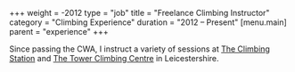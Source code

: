 +++
weight = -2012
type = "job"
title = "Freelance Climbing Instructor"
category = "Climbing Experience"
duration = "2012 &ndash; Present"
[menu.main]
  parent = "experience"
+++

Since passing the CWA, I instruct a variety of sessions at [The Climbing Station][TCS] and [The Tower Climbing Centre][TCC] in Leicestershire.

[TCC]: http://thetowerclimbingcentre.co.uk/
[TCS]: http://theclimbingstation.com/
